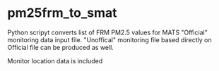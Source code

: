 # pm25frm_to_smat

Python scripyt converts list of FRM PM2.5 values for MATS "Official" monitoring data input file. 
"Unoffical" monitoring file based directly on Official file can be produced as well.

Monitor location data is included
